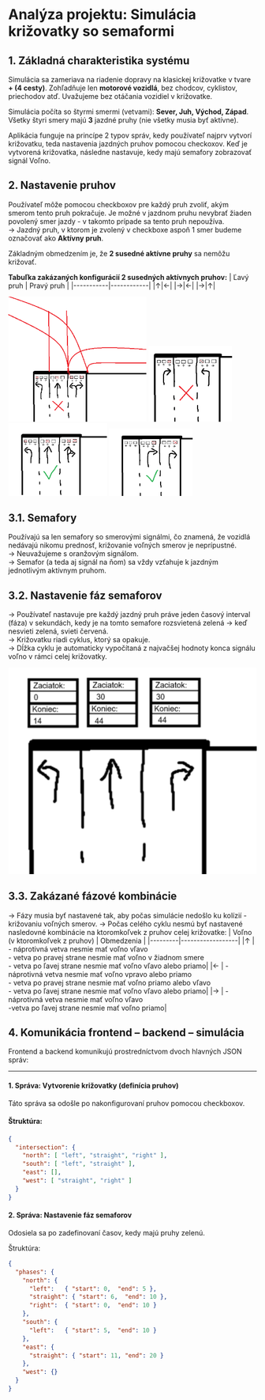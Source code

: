 # Analýza projektu: Simulácia križovatky so semaformi

## 1. Základná charakteristika systému

Simulácia sa zameriava na riadenie dopravy na klasickej križovatke v tvare **+ (4 cesty)**. Zohľadňuje len **motorové vozidlá**, bez chodcov, cyklistov, priechodov atď. Uvažujeme bez otáčania vozidiel v križovatke.

Simulácia počíta so štyrmi smermi (vetvami): **Sever, Juh, Východ, Západ**. Všetky štyri smery majú **3** jazdné pruhy (nie všetky musia byť aktívne).

Aplikácia funguje na princípe 2 typov správ, kedy používateľ najprv vytvorí križovatku, teda nastavenia jazdných pruhov pomocou checkoxov. 
Keď je vytvorená križovatka, následne nastavuje, kedy majú semafory zobrazovať signál Voľno.


## 2. Nastavenie pruhov
Používateľ môže pomocou checkboxov pre každý pruh zvoliť, akým smerom tento pruh pokračuje.
Je možné v jazdnom pruhu nevybrať žiaden povolený smer jazdy - v takomto prípade sa tento pruh nepoužíva. <br> 
→ Jazdný pruh, v ktorom je zvolený v checkboxe aspoň 1 smer budeme označovať ako **Aktívny pruh**.


Základným obmedzením je, že **2 susedné aktívne pruhy** sa nemôžu križovať. 

**Tabuľka zakázaných konfigurácií 2 susedných aktívnych pruhov:**
| Ľavý pruh | Pravý pruh |
|-----------|------------|
|↑|←|
|→|←|
|→|↑|


<img src="intersection_checkboxes_priklad_zakazany_cropped.png" alt="Zakázaná konfigurácia jazdných pruho" width="280">
<img src="intersection_checkboxes_priklad_zakazany2_cropped.png" alt="Zakázaná konfigurácia jazdných pruho" width="170">

<img src="intersection_checkboxes_priklad_povoleny_cropped.png" alt="Povolená konfigurácia jazdných pruhov" width="200">
<img src="intersection_checkboxes_priklad_povoleny2_cropped.png" alt="Povolená konfigurácia jazdných pruhov" width="170">

## 3.1. Semafory

Používajú sa len semafory so smerovými signálmi, čo znamená, že vozidlá nedávajú nikomu prednosť, križovanie voľných smerov je neprípustné.<br> 
→ Neuvažujeme s oranžovým signálom.<br> 
→ Semafor (a teda aj signál na ňom) sa vždy vzťahuje k jazdným jednotlivým aktívnym pruhom.


## 3.2. Nastavenie fáz semaforov
→ Používateľ nastavuje pre každý jazdný pruh práve jeden časový interval (fáza) v sekundách, kedy je na tomto semafore rozsvietená zelená → keď nesvieti zelená, svieti červená.<br> 
→ Križovatku riadi cyklus, ktorý sa opakuje.<br> 
→ Dĺžka cyklu je automaticky vypočítaná z najvačšej hodnoty konca signálu voľno v rámci celej križovatky.<br> 

<img src="fazy_priklad.png" alt="Povolená konfigurácia jazdných pruhov">


## 3.3. Zakázané fázové kombinácie
→ Fázy musia byť nastavené tak, aby počas simulácie nedošlo ku kolízií - križovaniu voľných smerov.
→ Počas celého cyklu nesmú byť nastavené nasledovné kombinácie na ktoromkoľvek z pruhov celej križovatke:
| Voľno  <br> (v ktoromkoľvek z pruhov) | Obmedzenia       |
|---------|------------------|
|↑        | - náprotivná vetva nesmie mať voľno vľavo<br> - vetva po pravej strane nesmie mať voľno v žiadnom smere<br> - vetva po ľavej strane nesmie mať voľno vľavo alebo priamo|
|←        | - náprotivná vetva nesmie mať voľno vpravo alebo priamo<br> - vetva po pravej strane nesmie mať voľno priamo alebo vľavo<br> - vetva po ľavej strane nesmie mať voľno vľavo alebo priamo|
|→        | - náprotivná vetva nesmie mať voľno vľavo<br> -vetva po ľavej strane nesmie mať voľno priamo|


## 4. Komunikácia frontend – backend – simulácia

Frontend a backend komunikujú prostredníctvom dvoch hlavných JSON správ:

---

#### 1. Správa: Vytvorenie križovatky (definícia pruhov)

Táto správa sa odošle po nakonfigurovaní pruhov pomocou checkboxov.

#### Štruktúra:
```json
{
  "intersection": {
    "north": [ "left", "straight", "right" ],
    "south": [ "left", "straight" ],
    "east": [],
    "west": [ "straight", "right" ]
  }
}
```

#### 2. Správa: Nastavenie fáz semaforov
Odosiela sa po zadefinovaní časov, kedy majú pruhy zelenú.

Štruktúra:
```json
{
  "phases": {
    "north": {
      "left":   { "start": 0,  "end": 5 },
      "straight": { "start": 6,  "end": 10 },
      "right":  { "start": 0,  "end": 10 }
    },
    "south": {
      "left":   { "start": 5,  "end": 10 }
    },
    "east": {
      "straight": { "start": 11, "end": 20 }
    },
    "west": {}
  }
}
```
